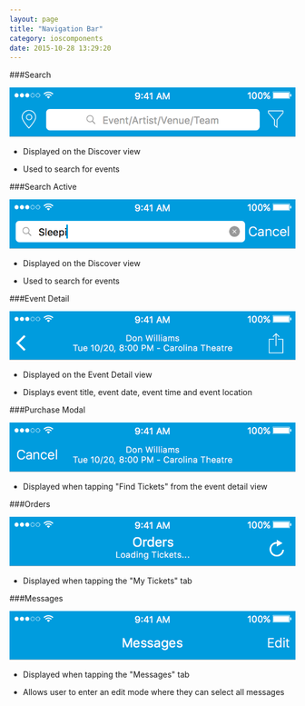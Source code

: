 ```yaml
---
layout: page
title: "Navigation Bar"
category: ioscomponents
date: 2015-10-28 13:29:20
---
```


###Search

![Navigation Bar Search](../images/nav_bar_search@2x.png)

* Displayed on the Discover view

* Used to search for events

###Search Active

![Navigation Bar Search Active](../images/nav_bar_search_active@2x.png)

* Displayed on the Discover view

* Used to search for events

###Event Detail

![Navigation Bar Event Detail](../images/nav_bar_event_detail@2x.png)

* Displayed on the Event Detail view

* Displays event title, event date, event time and event location

###Purchase Modal

![Navigation Bar Purchase Modal](../images/nav_bar_purchase_modal@2x.png)

* Displayed when tapping "Find Tickets" from the event detail view

###Orders

![Navigation Bar Orders](../images/nav_bar_orders@2x.png)

* Displayed when tapping the "My Tickets" tab

###Messages

![Navigation Bar Messages](../images/nav_bar_messages@2x.png)

* Displayed when tapping the "Messages" tab

* Allows user to enter an edit mode where they can select all messages

